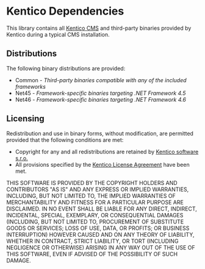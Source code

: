 # Kentico Dependencies

This library contains all [Kentico CMS](http://www.kentico.com/product/overview) and
third-party binaries provided by Kentico during a typical CMS installation.

## Distributions

The following binary distributions are provided:

* Common - *Third-party binaries compatible with any of the included frameworks*
* Net45 - *Framework-specific binaries targeting .NET Framework 4.5*
* Net46 - *Framework-specific binaries targeting .NET Framework 4.6*

## Licensing

Redistribution and use in binary forms, without modification, are permitted provided
that the following conditions are met:

* Copyright for any and all redistributions are retained by [Kentico software s.r.o.](http://www.kentico.com/)
* All provisions specified by the [Kentico License Agreement](http://www.kentico.com/product/product-links/license-agreement) have been met.

THIS SOFTWARE IS PROVIDED BY THE COPYRIGHT HOLDERS AND CONTRIBUTORS "AS IS" AND
ANY EXPRESS OR IMPLIED WARRANTIES, INCLUDING, BUT NOT LIMITED TO, THE IMPLIED
WARRANTIES OF MERCHANTABILITY AND FITNESS FOR A PARTICULAR PURPOSE ARE
DISCLAIMED. IN NO EVENT SHALL <COPYRIGHT HOLDER> BE LIABLE FOR ANY
DIRECT, INDIRECT, INCIDENTAL, SPECIAL, EXEMPLARY, OR CONSEQUENTIAL DAMAGES
(INCLUDING, BUT NOT LIMITED TO, PROCUREMENT OF SUBSTITUTE GOODS OR SERVICES;
LOSS OF USE, DATA, OR PROFITS; OR BUSINESS INTERRUPTION) HOWEVER CAUSED AND
ON ANY THEORY OF LIABILITY, WHETHER IN CONTRACT, STRICT LIABILITY, OR TORT
(INCLUDING NEGLIGENCE OR OTHERWISE) ARISING IN ANY WAY OUT OF THE USE OF THIS
SOFTWARE, EVEN IF ADVISED OF THE POSSIBILITY OF SUCH DAMAGE.

